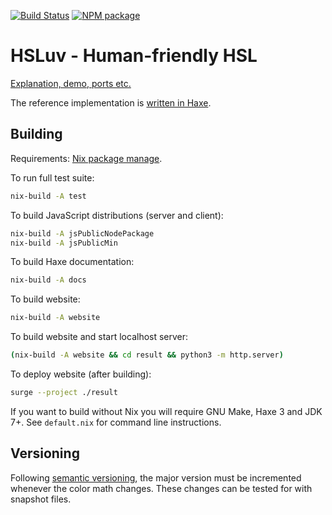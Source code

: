 [![Build Status](https://travis-ci.org/hsluv/hsluv.svg?branch=master)](https://travis-ci.org/hsluv/hsluv)
[![NPM package](https://img.shields.io/npm/v/hsluv.svg)](https://www.npmjs.com/package/hsluv)

# HSLuv - Human-friendly HSL

[Explanation, demo, ports etc.](http://www.hsluv.org)

The reference implementation is [written in Haxe](https://github.com/hsluv/hsluv/tree/master/haxe).

## Building

Requirements: [Nix package manage](http://nixos.org/nix/).

To run full test suite:

```sh
nix-build -A test
```

To build JavaScript distributions (server and client):

```sh
nix-build -A jsPublicNodePackage
nix-build -A jsPublicMin
```

To build Haxe documentation:

```sh
nix-build -A docs
```

To build website:

```sh
nix-build -A website
```

To build website and start localhost server:

```sh
(nix-build -A website && cd result && python3 -m http.server)
```

To deploy website (after building):

```sh
surge --project ./result
```

If you want to build without Nix you will require GNU Make, Haxe 3 and JDK 7+.
See `default.nix` for command line instructions.

## Versioning

Following [semantic versioning](http://semver.org/), the major version must be incremented 
whenever the color math changes. These changes can be tested for with snapshot files.
